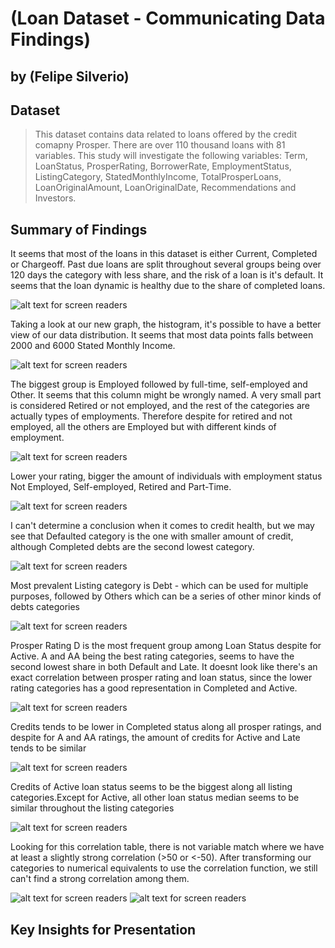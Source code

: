 # (Loan Dataset - Communicating Data Findings)
## by (Felipe Silverio)


## Dataset

> This dataset contains data related to loans offered by the credit comapny Prosper. There are over 110 thousand loans with 81 variables. This study will investigate the following variables: Term, LoanStatus, ProsperRating, BorrowerRate, EmploymentStatus, ListingCategory, StatedMonthlyIncome, TotalProsperLoans, LoanOriginalAmount, LoanOriginalDate, Recommendations and Investors. 

## Summary of Findings

It seems that most of the loans in this dataset is either Current, Completed or Chargeoff. Past due loans are split throughout several groups being over 120 days the category with less share, and the risk of a loan is it's default. It seems that the loan dynamic is healthy due to the share of completed loans.

![alt text for screen readers](Images/share_loan_status.png "Text to show on mouseover")

Taking a look at our new graph, the histogram, it's possible to have a better view of our data distribution. It seems that most data points falls between 2000 and 6000 Stated Monthly Income.

![alt text for screen readers](Images/montlhy_income_hist.png "Text to show on mouseover")

The biggest group is Employed followed by full-time, self-employed and Other. It seems that this column might be wrongly named. A very small part is considered Retired or not employed, and the rest of the categories are actually types of employments. Therefore despite for retired and not employed, all the others are Employed but with different kinds of employment.

![alt text for screen readers](Images/employment_status_bar.png "Text to show on mouseover")

Lower your rating, bigger the amount of individuals with employment status Not Employed, Self-employed, Retired and Part-Time.

![alt text for screen readers](Images/rating_x_employment_bar.png "Text to show on mouseover")

I can't determine a conclusion when it comes to credit health, but we may see that Defaulted category is the one with smaller amount of credit, although Completed debts are the second lowest category. 

![alt text for screen readers](Images/loan_amount_status_boxplot.png "Text to show on mouseover")

Most prevalent Listing category is Debt - which can be used for multiple purposes, followed by Others which can be a series of other minor kinds of debts categories

![alt text for screen readers](Images/loan_status_x_listing_bar.png "Text to show on mouseover")

Prosper Rating D is the most frequent group among Loan Status despite for Active. A and AA being the best rating categories, seems to have the second lowest share in both Default and Late. It doesnt look like there's an exact correlation between prosper rating and loan status, since the lower rating categories has a good representation in Completed and Active.

![alt text for screen readers](Images/loan_status_rating_bar.png "Text to show on mouseover")

Credits tends to be lower in Completed status along all prosper ratings, and despite for A and AA ratings, the amount of credits for Active and Late tends to be similar

![alt text for screen readers](Images/loan_amount_x_rating_x_status_box.png "Text to show on mouseover")

Credits of Active loan status seems to be the biggest along all listing categories.Except for Active, all other loan status median seems to be similar throughout the listing categories

![alt text for screen readers](Images/loan_amount_x_listing_x_status_box.png "Text to show on mouseover")

Looking for this correlation table, there is not variable match where we have at least a slightly strong correlation (>50 or <-50). After transforming our categories to numerical equivalents to use the correlation function, we still can't find a strong correlation among them.

![alt text for screen readers](Images/numeric_var_heatmap.png "Text to show on mouseover")
![alt text for screen readers](Images/numcategory_heatmap.png "Text to show on mouseover")


## Key Insights for Presentation

> 